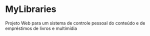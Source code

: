 MyLibraries
===========

Projeto Web para um sistema de controle pessoal do conteúdo e de empréstimos de livros e multimídia
